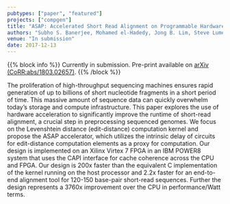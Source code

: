 ```yaml
---
pubtypes: ["paper", "featured"]
projects: ["compgen"]
title: "ASAP: Accelerated Short Read Alignment on Programmable Hardware"
authors: "Subho S. Banerjee, Mohamed el-Hadedy, Jong B. Lim, Steve Lumetta, Zbigniew T. Kalbarczyk, Deming Chen and Ravishankar K. Iyer"
venue: "In submission"
date: 2017-12-13
---
```


{{% block info %}}
Currently in submission. Pre-print available on [<i class="ai ai-arxiv"></i> arXiv (CoRR:abs/1803.02657)](https://arxiv.org/abs/1803.02657).
{{% /block %}}

The proliferation of high-throughput sequencing machines ensures rapid generation of up to billions of short nucleotide
fragments in a short period of time. This massive amount of sequence data can quickly overwhelm today’s storage and
compute infrastructure. This paper explores the use of hardware acceleration to significantly improve the runtime of
short-read alignment, a crucial step in preprocessing sequenced genomes. We focus on the Levenshtein distance
(edit-distance) computation kernel and propose the ASAP accelerator, which utilizes the intrinsic delay of circuits for
edit-distance computation elements as a proxy for computation. Our design is implemented on an Xilinx Virtex 7 FPGA in
an IBM POWER8 system that uses the CAPI interface for cache coherence across the CPU and FPGA. Our design is 200x faster
than the equivalent C implementation of the kernel running on the host processor and 2.2x faster for an end-to-end
alignment tool for 120-150 base-pair short-read sequences. Further the design represents a 3760x improvement over the
CPU in performance/Watt terms.
